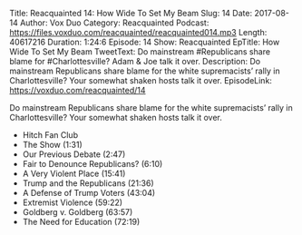 Title: Reacquainted 14: How Wide To Set My Beam
Slug: 14
Date: 2017-08-14
Author: Vox Duo
Category: Reacquainted
Podcast: https://files.voxduo.com/reacquainted/reacquainted014.mp3
Length: 40617216
Duration: 1:24:6
Episode: 14
Show: Reacquainted
EpTitle: How Wide To Set My Beam
TweetText: Do mainstream #Republicans share blame for #Charlottesville? Adam & Joe talk it over.
Description: Do mainstream Republicans share blame for the white supremacists’ rally in Charlottesville? Your somewhat shaken hosts talk it over.
EpisodeLink: https://voxduo.com/reacquainted/14

Do mainstream Republicans share blame for the white supremacists’ rally in Charlottesville? Your somewhat shaken hosts talk it over.





- Hitch Fan Club
- The Show (1:31)
- Our Previous Debate (2:47)
- Fair to Denounce Republicans? (6:10)
- A Very Violent Place (15:41)
- Trump and the Republicans (21:36)
- A Defense of Trump Voters (43:04)
- Extremist Violence (59:22)
- Goldberg v. Goldberg (63:57)
- The Need for Education (72:19)
